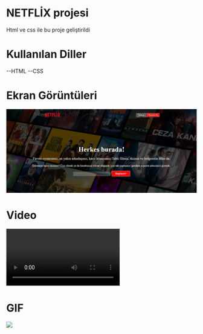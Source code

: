 # NETFLİX projesi
Html ve css ile bu proje geliştirildi

# Kullanılan Diller

--HTML
--CSS

# Ekran Görüntüleri

![](images/netflix%201.jpeg)

# Video

![](images/netflix%202%20mp4.mp4)

# GIF

![](images/netflix%203%20gif.gif)